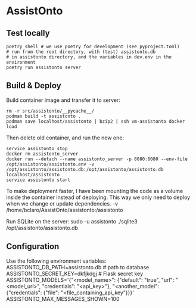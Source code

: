 # AssistOnto

## Test locally

    poetry shell # we use poetry for development (see pyproject.toml)
    # run from the root directory, with (test) assistonto.db
    # in assistonto directory, and the variables in dev.env in the environment
    poetry run assistonto server

## Build & Deploy

Build container image and transfer it to server:

    rm -r src/assistonto/__pycache__/
    podman build -t assistonto .
    podman save localhost/assistonto | bzip2 | ssh vm-assistonto docker load

Then delete old container, and run the new one:

    service assistonto stop
    docker rm assistonto_server
    docker run --detach --name assistonto_server -p 8080:8080 --env-file /opt/assistonto/assistonto.env -v /opt/assistonto/assistonto.db:/opt/assistonto/assistonto.db localhost/assistonto
    service assistonto start

To make deployment faster, I have been mounting the code as a volume
inside the container instead of deploying. This way we only need to
deploy when we change or update dependencies.
    -v /home/bclaro/AssistOnto/assistonto:/assistonto

Run SQLite on the server:
    sudo -u assistonto ./sqlite3 /opt/assistonto/assistonto.db

## Configuration

Use the following environment variables:
    ASSISTONTO_DB_PATH=assistonto.db # path to database
    ASSISTONTO_SECRET_KEY=dkfjkdgj # Flask secret key
    ASSISTONTO_MODELS='{"<model_name>": {"default": "true", "url": "<model_url>", "credentials": "<api_key>"}, "<another_model": {"credentials": {"file": "<file_containing_api_key"}}}'
    ASSISTONTO_MAX_MESSAGES_SHOWN=100
